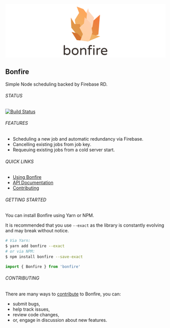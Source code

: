 ![Logo](./docs/img/header.png)


## Bonfire
Simple Node scheduling backed by Firebase RD.

###### STATUS

[![Build Status](https://travis-ci.org/Karn/bonfire.svg?branch=master)](https://travis-ci.org/Karn/bonfire)

###### FEATURES
- Scheduling a new job and automatic redundancy via Firebase.
- Cancelling existing jobs from job key.
- Requeuing existing jobs from a cold server start.


###### QUICK LINKS
- [Using Bonfire](./docs/usage.md)
- [API Documentation](./docs/api/documentation.md)
- [Contributing](./.github/CONTRIBUTING.md)


###### GETTING STARTED
You can install Bonfire using Yarn or NPM. 

It is recommended that you use `--exact` as the library is constantly evolving and may break without notice.

```sh
# Via Yarn:
$ yarn add bonfire --exact
# or via NPM:
$ npm install bonfire --save-exact
```

```javascript
import { Bonfire } from 'bonfire'
```

###### CONTRIBUTING
There are many ways to [contribute](./.github/CONTRIBUTING.md) to Bonfire, you can:
- submit bugs,
- help track issues,
- review code changes,
- or, engage in discussion about new features.